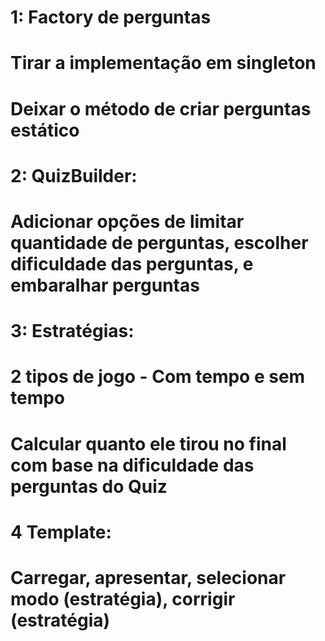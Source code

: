 # 1: Factory de perguntas
# Tirar a implementação em singleton
# Deixar o método de criar perguntas estático


# 2: QuizBuilder:
# Adicionar opções de limitar quantidade de perguntas, escolher dificuldade das perguntas, e embaralhar perguntas


# 3: Estratégias:
# 2 tipos de jogo - Com tempo e sem tempo
# Calcular quanto ele tirou no final com base na dificuldade das perguntas do Quiz


# 4 Template:
# Carregar, apresentar, selecionar modo (estratégia), corrigir (estratégia)